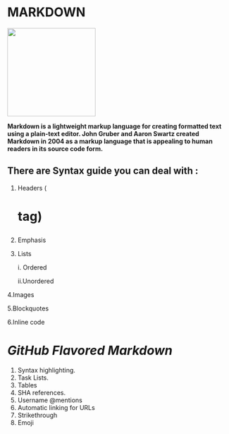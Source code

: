 # MARKDOWN
<img src="https://kirkstrobeck.github.io/whatismarkdown.com/img/markdown.png" width="200" height="200" />

**Markdown is a lightweight markup language for creating formatted text using a plain-text editor. John Gruber and Aaron Swartz created Markdown in 2004 as a markup language that is appealing to human readers in its source code form.**

## There are Syntax guide you can deal with :
1. Headers (<h1> tag)

3. Emphasis
4. Lists

    i. Ordered
    
    ii.Unordered
    
4.Images

5.Blockquotes

6.Inline code


# *_GitHub Flavored Markdown_* 

1. Syntax highlighting.
2. Task Lists.
3. Tables
4. SHA references.
5. Username @mentions
6. Automatic linking for URLs
7. Strikethrough
8. Emoji

 
 
